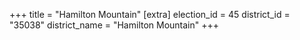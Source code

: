 +++
title = "Hamilton Mountain"
[extra]
election_id = 45
district_id = "35038"
district_name = "Hamilton Mountain"
+++
